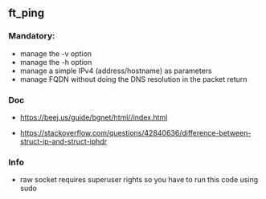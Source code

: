 ## ft_ping

### Mandatory:

* manage the -v option
* manage the -h option
* manage a simple IPv4 (address/hostname) as parameters
* manage FQDN without doing the DNS resolution in the packet return


### Doc

* https://beej.us/guide/bgnet/html//index.html

* https://stackoverflow.com/questions/42840636/difference-between-struct-ip-and-struct-iphdr

### Info

* raw socket requires superuser rights so you have to run this code using sudo
